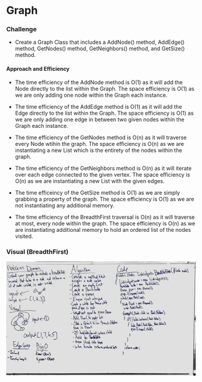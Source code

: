 # Graph

### Challenge

- Create a Graph Class that includes a AddNode() method, AddEdge() method, GetNodes() method, GetNeighbors() method, and GetSize() method.

#### Approach and Efficiency 

- The time efficiency of the AddNode method is O(1) as it will add the Node directly to the list within the Graph. The space efficiency is O(1) as we are only adding one node within the Graph each instance.

- The time efficiency of the AddEdge method is O(1) as it will add the Edge directly to the list within the Graph. The space efficiency is O(1) as we are only adding one edge in between two given nodes within the Graph each instance.

- The time efficiency of the GetNodes method is O(n) as it will traverse every Node wtihin the graph. The space efficiency is O(n) as we are instantiating a new List which is the entirety of the nodes within the graph.

- The time efficiency of the GetNeighbors method is O(n) as it will iterate over each edge connected to the given vertex. The space efficiency is O(n) as we are instantiating a new List with the given edges.

- The time efficeincy of the GetSize method is O(1) as we are simply grabbing a property of the graph. The space efficiency is O(1) as we are not instantiating any additional memory.

- The time efficiency of the BreadthFirst traversal is O(n) as it will traverse at most, every node within the graph. The space efficiency is O(n) as we are instantiating additional memory to hold an ordered list of the nodes visited.

### Visual (BreadthFirst)

![SCREENSHOT](https://github.com/ntibbals/data-structures-and-algorithms/blob/master/Data-Structures/Graph/whiteboard.JPG)
